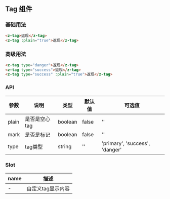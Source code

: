 ## Tag 组件

### 基础用法
```html
<z-tag>返现</z-tag>
<z-tag :plain="true">返现</z-tag>
```

### 高级用法
```html
<z-tag type="danger">返现</z-tag>
<z-tag type="success">返现</z-tag>
<z-tag type="success" :plain="true">返现</z-tag>
```

### API

| 参数       | 说明      | 类型       | 默认值       | 可选值       |
|-----------|-----------|-----------|-------------|-------------|
| plain | 是否是空心tag | boolean  | false          | ''          |
| mark | 是否是标记 | boolean  | false          | ''          |
| type | tag类型 | string  | ''          | 'primary', 'success', 'danger' |

### Slot

| name       | 描述      |
|-----------|-----------|
| - | 自定义tag显示内容 |
